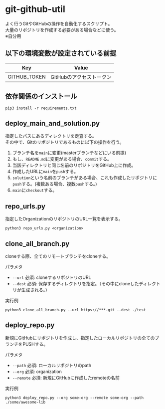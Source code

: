 # git-github-util
よく行うGitやGitHubの操作を自動化するスクリプト。  
大量のリポジトリを作成する必要がある場合などに使う。  
※自分用  

## 以下の環境変数が設定されている前提

| Key | Value | 
| -- | -- |
| GITHUB_TOKEN | GitHubのアクセストークン |

## 依存関係のインストール

```
pip3 install -r requirements.txt
```

## deploy_main_and_solution.py
指定したパスにあるディレクトリを走査する。  
その中で、Gitのリポジトリであるものに以下の操作を行う。  

1. ブランチ名を`main`に変更(masterブランチなどにいる前提)
1. もし、`README.md`に変更がある場合、`commit`する。
1. 当該ディレクトリと同じ名前のリポジトリをGitHub上に作成。
1. 作成したURLに`main`を`push`する。
1. `solution`という名前のブランチがある場合、これも作成したリポジトリに`push`する。(複数ある場合、複数`push`する。)
1. `main`に`checkout`する。

## repo_urls.py
指定したOrganizationのリポジトリのURL一覧を表示する。

```
python3 repo_urls.py <organization>
```

## clone_all_branch.py
cloneする際、全てのリモートブランチをcloneする。  

パラメタ  
- `--url` 必須: cloneするリポジトリのURL
- `--dest` 必須: 保存するディレクトリを指定。（その中にcloneしたディレクトリが生成される。）

実行例
```
python3 clone_all_branch.py --url https://***.git --dest ./test
```

## deploy_repo.py
新規にGitHubにリポジトリを作成し、指定したローカルリポジトリの全てのブランチをPUSHする。  

パラメタ
- `--path` 必須: ローカルリポジトリのpath
- `--org` 必須: organization
- `--remote` 必須: 新規にGitHubに作成したremoteの名前

実行例
```
python3 deploy_repo.py --org some-org --remote some-org --path ./some/awesome-lib
```

